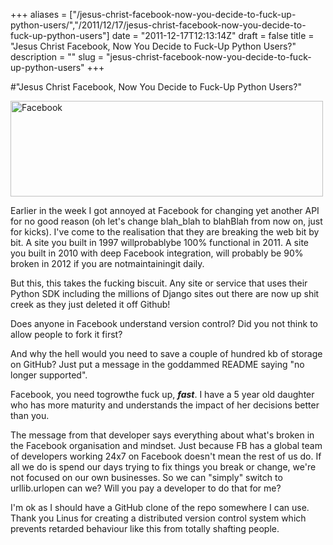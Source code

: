 +++
aliases = ["/jesus-christ-facebook-now-you-decide-to-fuck-up-python-users/","/2011/12/17/jesus-christ-facebook-now-you-decide-to-fuck-up-python-users"]
date = "2011-12-17T12:13:14Z"
draft = false
title = "Jesus Christ Facebook, Now You Decide to Fuck-Up Python Users?"
description = ""
slug = "jesus-christ-facebook-now-you-decide-to-fuck-up-python-users"
+++

#"Jesus Christ Facebook, Now You Decide to Fuck-Up Python Users?"

 <div class='p_embed p_image_embed'>
<a href="http://getfile4.posterous.com/getfile/files.posterous.com/conoroneill/QscvM3qjqWUDj7FwRdK2jzusOaHu0wV5XvhRKQaQ000vJ1j2swWhQ3umXZcG/facebook.png"><img alt="Facebook" height="153" src="http://getfile5.posterous.com/getfile/files.posterous.com/conoroneill/Ebs5uoCY4JgVpSKl2HV7HaCOSQCaaMVisoJvht9WHINOusz5xHDZSSLTdrn9/facebook.png.scaled.500.jpg" width="500" /></a>
</div>
<p>Earlier in the week I got annoyed at Facebook for changing yet another API for no good reason (oh let&#39;s change blah_blah to blahBlah from now on, just for kicks). I&#39;ve come to the realisation that they are breaking the web bit by bit. A site you built in 1997 willprobablybe 100% functional in 2011. A site you built in 2010 with deep Facebook integration, will probably be 90% broken in 2012 if you are notmaintainingit daily. </p><p /><div>But this, this takes the fucking biscuit. Any site or service that uses their Python SDK including the millions of Django sites out there are now up shit creek as they just deleted it off Github!</div> <p /><div>Does anyone in Facebook understand version control? Did you not think to allow people to fork it first?</div><p /><div>And why the hell would you need to save a couple of hundred kb of storage on GitHub? Just put a message in the goddammed README saying &quot;no longer supported&quot;.</div> <p /><div>Facebook, you need togrowthe fuck up, <i><b>fast</b></i>. I have a 5 year old daughter who has more maturity and understands the impact of her decisions better than you.</div><p /><div>The message from that developer says everything about what&#39;s broken in the Facebook organisation and mindset. Just because FB has a global team of developers working 24x7 on Facebook doesn&#39;t mean the rest of us do. If all we do is spend our days trying to fix things you break or change, we&#39;re not focused on our own businesses. So we can &quot;simply&quot; switch to urllib.urlopen can we? Will you pay a developer to do that for me?</div> <p /><div>I&#39;m ok as I should have a GitHub clone of the repo somewhere I can use. Thank you Linus for creating a distributed version control system which prevents retarded behaviour like this from totally shafting people.</div>
 